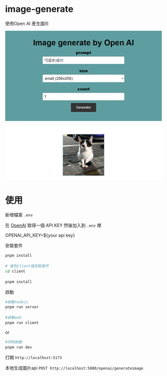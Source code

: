 # image-generate

使用Open AI 產生圖片

![image](https://raw.githubusercontent.com/nick12003/image-generate/main/intro.png)

# 使用

新增檔案 `.env` 

在 [OpenAI](https://beta.openai.com/)  取得一個 API KEY 然後加入到 `.env` 裡

OPENAI_API_KEY=${your api key}

安裝套件

```bash
pnpm install

# 進到client端安裝套件
cd client 

pnpm install
```

啟動

```bash
#啟動nodejs
pnpm run server

#啟動web
pnpm run client
```

or

```bash
#同時啟動
pnpm run dev
```

打開 `http://localhost:5173` 

本地生成圖片api `POST http://localhost:5000/openai/generateimage`

